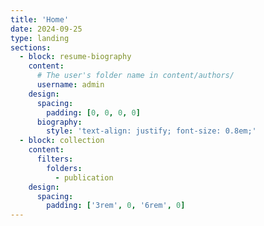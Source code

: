 ```yaml
---
title: 'Home'
date: 2024-09-25
type: landing
sections:
  - block: resume-biography
    content:
      # The user's folder name in content/authors/
      username: admin
    design:
      spacing:
        padding: [0, 0, 0, 0]
      biography:
        style: 'text-align: justify; font-size: 0.8em;'
  - block: collection
    content:
      filters:
        folders:
          - publication
    design:
      spacing:
        padding: ['3rem', 0, '6rem', 0]
---
```

